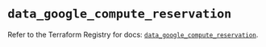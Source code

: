 # `data_google_compute_reservation`

Refer to the Terraform Registry for docs: [`data_google_compute_reservation`](https://registry.terraform.io/providers/hashicorp/google/5.25.0/docs/data-sources/compute_reservation).

